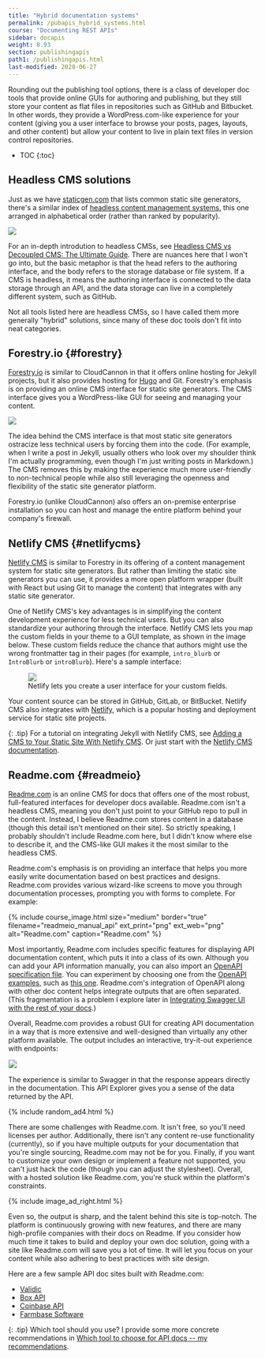 ```yaml
---
title: "Hybrid documentation systems"
permalink: /pubapis_hybrid_systems.html
course: "Documenting REST APIs"
sidebar: docapis
weight: 8.93
section: publishingapis
path1: /publishingapis.html
last-modified: 2020-06-27
---
```


Rounding out the publishing tool options, there is a class of developer doc tools that provide online GUIs for authoring and publishing, but they still store your content as flat files in repositories such as GitHub and Bitbucket. In other words, they provide a WordPress.com-like experience for your content (giving you a user interface to browse your posts, pages, layouts, and other content) but allow your content to live in plain text files in version control repositories.

* TOC
{:toc}

## Headless CMS solutions

Just as we have [staticgen.com](https://www.staticgen.com/) that lists common static site generators, there's a similar index of [headless content management systems](https://headlesscms.org/), this one arranged in alphabetical order (rather than ranked by popularity).

<a class="noCrossRef" href="https://headlesscms.org/"><img src="https://s3.us-west-1.wasabisys.com/idbwmedia.com/images/api/headlesscms.png"/></a>

For an in-depth introdution to headless CMSs, see [Headless CMS vs Decoupled CMS: The Ultimate Guide](https://www.coredna.com/blogs/headless-vs-decoupled-cms). There are nuances here that I won't go into, but the basic metaphor is that the head refers to the authoring interface, and the body refers to the storage database or file system. If a CMS is headless, it means the authoring interface is connected to the data storage through an API, and the data storage can live in a completely different system, such as GitHub.

Not all tools listed here are headless CMSs, so I have called them more generally "hybrid" solutions, since many of these doc tools don't fit into neat categories.

## Forestry.io {#forestry}

[Forestry.io](https://forestry.io/) is similar to CloudCannon in that it offers online hosting for Jekyll projects, but it also provides hosting for [Hugo](https://gohugo.io/) and Git. Forestry's emphasis is on providing an online CMS interface for static site generators. The CMS interface gives you a WordPress-like GUI for seeing and managing your content.

<a href="https://forestry.io/" class="noExtIcon"><img src="https://s3.us-west-1.wasabisys.com/idbwmedia.com/images/api/forestryio.png" /></a>

The idea behind the CMS interface is that most static site generators ostracize less technical users by forcing them into the code. (For example, when I write a post in Jekyll, usually others who look over my shoulder think I'm actually programming, even though I'm just writing posts in Markdown.) The CMS removes this by making the experience much more user-friendly to non-technical people while also still leveraging the openness and flexibility of the static site generator platform.

Forestry.io (unlike CloudCannon) also offers an on-premise enterprise installation so you can host and manage the entire platform behind your company's firewall.

## Netlify CMS {#netlifycms}

[Netlify CMS](https://www.netlifycms.org/) is similar to Forestry in its offering of a content management system for static site generators. But rather than limiting the static site generators you can use, it provides a more open platform wrapper (built with React but using Git to manage the content) that integrates with any static site generator.

One of Netlify CMS's key advantages is in simplifying the content development experience for less technical users. But you can also standardize your authoring through the interface. Netlify CMS lets you map the custom fields in your theme to a GUI template, as shown in the image below. These custom fields reduce the chance that authors might use the wrong frontmatter tag in their pages (for example, `intro_blurb` or `IntroBlurb` or `introBlurb`). Here's a sample interface:

<figure><a href="https://www.netlifycms.org/" class="noExtIcon"><img src="https://s3.us-west-1.wasabisys.com/idbwmedia.com/images/api/netlifycms.png" style="border: 1px solid #dedede;"/></a><figcaption>Netlify lets you create a user interface for your custom fields.</figcaption></figure>

Your content source can be stored in GitHub, GitLab, or BitBucket. Netlify CMS also integrates with [Netlify](pubapis_hosting_and_deployment.html#netlify), which is a popular hosting and deployment service for static site projects.

{: .tip}
For a tutorial on integrating Jekyll with Netlify CMS, see [Adding a CMS to Your Static Site With Netlify CMS](https://dzone.com/articles/adding-a-cms-to-your-static-site-with-netlify-cms). Or just start with the [Netlify CMS documentation](https://www.netlifycms.org/docs/).

## Readme.com {#readmeio}

[Readme.com](http://readme.com) is an online CMS for docs that offers one of the most robust, full-featured interfaces for developer docs available. Readme.com isn't a headless CMS, meaning you don't just point to your GitHub repo to pull in the content. Instead, I believe Readme.com stores content in a database (though this detail isn't mentioned on their site). So  strictly speaking, I probably shouldn't include Readme.com here, but I didn't know where else to describe it, and the CMS-like GUI makes it the most similar to the headless CMS.

Readme.com's emphasis is on providing an interface that helps you more easily write documentation based on best practices and designs. Readme.com provides various wizard-like screens to move you through documentation processes, prompting you with forms to complete. For example:

{% include course_image.html  size="medium" border="true" filename="readmeio_manual_api" ext_print="png" ext_web="png" alt="Readme.com" caption="Readme.com" %}

Most importantly, Readme.com includes specific features for displaying API documentation content, which puts it into a class of its own. Although you can add your API information manually, you can also import an [OpenAPI specification file](pubapis_openapi_intro.html). You can experiment by choosing one from the [OpenAPI examples](https://github.com/OAI/OpenAPI-Specification/tree/master/examples/v2.0/yaml), such as [this one](https://raw.githubusercontent.com/OAI/OpenAPI-Specification/master/examples/v2.0/json/petstore-expanded.json). Readme.com's integration of OpenAPI along with other doc content helps integrate outputs that are often separated. (This fragmentation is a problem I explore later in [Integrating Swagger UI with the rest of your docs](pubapis_combine_swagger_and_guide.html).)

Overall, Readme.com provides a robust GUI for creating API documentation in a way that is more extensive and well-designed than virtually any other platform available. The output includes an interactive, try-it-out experience with endpoints:

<img class="medium" src="https://s3.us-west-1.wasabisys.com/idbwmedia.com/images/api/readmeiotryitout.png" style="border: 1px solid #dedede;" />

The experience is similar to Swagger in that the response appears directly in the documentation. This API Explorer gives you a sense of the data returned by the API.

{% include random_ad4.html %}

There are some challenges with Readme.com. It isn't free, so you'll need licenses per author. Additionally, there isn't any content re-use functionality (currently), so if you have multiple outputs for your documentation that you're single sourcing, Readme.com may not be for you. Finally, if you want to customize your own design or implement a feature not supported, you can't just hack the code (though you can adjust the stylesheet). Overall, with a hosted solution like Readme.com, you're stuck within the platform's constraints.

{% include image_ad_right.html %}

Even so, the output is sharp, and the talent behind this site is top-notch. The platform is continuously growing with new features, and there are many high-profile companies with their docs on Readme. If you consider how much time it takes to build and deploy your own doc solution, going with a site like Readme.com will save you a lot of time. It will let you focus on your content while also adhering to best practices with site design.

Here are a few sample API doc sites built with Readme.com:

* [Validic](https://docs.validic.com/docs/getting-started)
* [Box API](https://developer.box.com/)
* [Coinbase API](https://developers.coinbase.com/api/v2#introduction)
* [Farmbase Software](https://farmbot-software.readme.com/docs)

{: .tip}
Which tool should you use? I provide some more concrete recommendations in [Which tool to choose for API docs -- my recommendations](pubapis_which_tool_to_choose.html).
